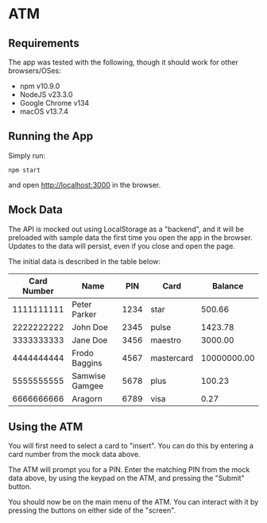 # ATM

## Requirements

The app was tested with the following, though it should work for other browsers/OSes:
- npm v10.9.0
- NodeJS v23.3.0
- Google Chrome v134
- macOS v13.7.4

## Running the App

Simply run:

```
npm start
```

and open [http://localhost:3000](http://localhost:3000) in the browser.

## Mock Data

The API is mocked out using LocalStorage as a "backend", and it will be
preloaded with sample data the first time you open the app in the browser.
Updates to the data will persist, even if you close and open the page.

The initial data is described in the table below:

| Card Number | Name           | PIN  | Card       | Balance     |
| ----------- | -------------- | ---- | ---------- | ----------- |
| 1111111111  | Peter Parker   | 1234 | star       | 500.66      |
| 2222222222  | John Doe       | 2345 | pulse      | 1423.78     |
| 3333333333  | Jane Doe       | 3456 | maestro    | 3000.00     |
| 4444444444  | Frodo Baggins  | 4567 | mastercard | 10000000.00 |
| 5555555555  | Samwise Gamgee | 5678 | plus       | 100.23      |
| 6666666666  | Aragorn        | 6789 | visa       | 0.27        |

## Using the ATM

You will first need to select a card to "insert".
You can do this by entering a card number from the mock data above.

The ATM will prompt you for a PIN. Enter the matching PIN from the mock data
above, by using the keypad on the ATM, and pressing the "Submit" button.

You should now be on the main menu of the ATM. You can interact with it
by pressing the buttons on either side of the "screen".
